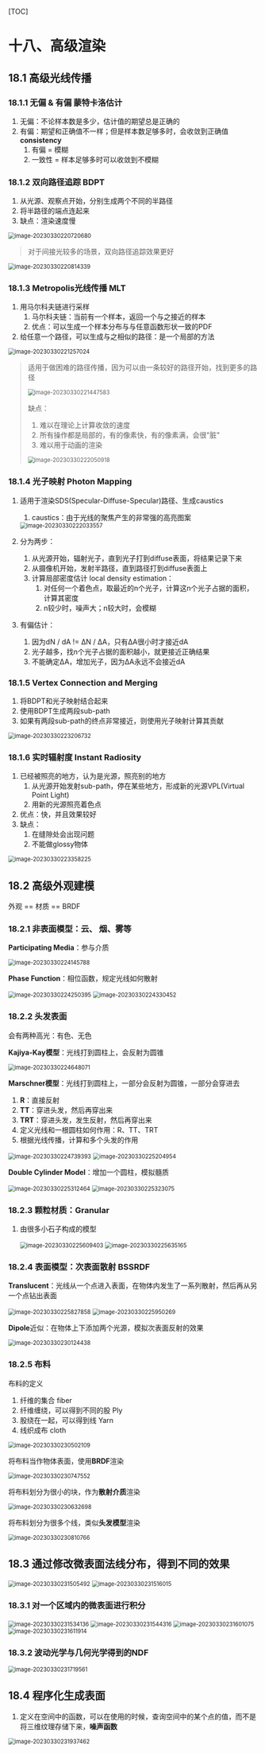 [TOC]

# 十八、高级渲染

## 18.1	高级光线传播

### 18.1.1	无偏 & 有偏 蒙特卡洛估计

1. 无偏：不论样本数是多少，估计值的期望总是正确的
2. 有偏：期望和正确值不一样；但是样本数足够多时，会收敛到正确值**consistency**
   1. 有偏 = 模糊
   2. 一致性 = 样本足够多时可以收敛到不模糊

### 18.1.2	双向路径追踪 BDPT

1. 从光源、观察点开始，分别生成两个不同的半路径
2. 将半路径的端点连起来
3. 缺点：渲染速度慢

<img src="AssetMarkdown/image-20230330220720680.png" alt="image-20230330220720680" style="zoom:80%;" />

> 对于间接光较多的场景，双向路径追踪效果更好

<img src="AssetMarkdown/image-20230330220814339.png" alt="image-20230330220814339" style="zoom:80%;" />

### 18.1.3	Metropolis光线传播 MLT

1. 用马尔科夫链进行采样
   1. 马尔科夫链：当前有一个样本，返回一个与之接近的样本
   2. 优点：可以生成一个样本分布与与任意函数形状一致的PDF
2. 给任意一个路径，可以生成与之相似的路径：是一个局部的方法

<img src="AssetMarkdown/image-20230330221257024.png" alt="image-20230330221257024" style="zoom:80%;" />

> 适用于做困难的路径传播，因为可以由一条较好的路径开始，找到更多的路径
>
> <img src="AssetMarkdown/image-20230330221447583.png" alt="image-20230330221447583" style="zoom:80%;" />
>
> 缺点：
>
> 1. 难以在理论上计算收敛的速度
> 2. 所有操作都是局部的，有的像素快，有的像素满，会很"脏"
> 3. 难以用于动画的渲染
>
> <img src="AssetMarkdown/image-20230330222050918.png" alt="image-20230330222050918" style="zoom:80%;" />

### 18.1.4	光子映射 Photon Mapping

1. 适用于渲染SDS(Specular-Diffuse-Specular)路径、生成caustics

   1. caustics：由于光线的聚焦产生的非常强的高亮图案

   <img src="AssetMarkdown/image-20230330222033557.png" alt="image-20230330222033557" style="zoom:80%;" />

2. 分为两步：

   1. 从光源开始，辐射光子，直到光子打到diffuse表面，将结果记录下来
   2. 从摄像机开始，发射半路径，直到路径打到diffuse表面上
   3. 计算局部密度估计 local density estimation：
      1. 对任何一个着色点，取最近的n个光子，计算这n个光子占据的面积，计算其密度
      2. n较少时，噪声大；n较大时，会模糊

3. 有偏估计：

   1. 因为dN / dA != ΔN / ΔA，只有ΔA很小时才接近dA
   2. 光子越多，找n个光子占据的面积越小，就更接近正确结果
   3. 不能确定ΔA，增加光子，因为ΔA永远不会接近dA

### 18.1.5	Vertex Connection and Merging

1. 将BDPT和光子映射结合起来
2. 使用BDPT生成两段sub-path
3. 如果有两段sub-path的终点非常接近，则使用光子映射计算其贡献

<img src="AssetMarkdown/image-20230330223206732.png" alt="image-20230330223206732" style="zoom: 80%;" />

### 18.1.6	实时辐射度 Instant Radiosity

1. 已经被照亮的地方，认为是光源，照亮别的地方
   1. 从光源开始发射sub-path，停在某些地方，形成新的光源VPL(Virtual Point Light)
   2. 用新的光源照亮着色点
2. 优点：快，并且效果较好
3. 缺点：
   1. 在缝隙处会出现问题
   2. 不能做glossy物体

<img src="AssetMarkdown/image-20230330223358225.png" alt="image-20230330223358225" style="zoom:80%;" />

## 18.2	高级外观建模

外观 == 材质 == BRDF

### 18.2.1	非表面模型：云、 烟、雾等

**Participating Media**：参与介质

<img src="AssetMarkdown/image-20230330224145788.png" alt="image-20230330224145788" style="zoom:80%;" />

**Phase Function**：相位函数，规定光线如何散射

<img src="AssetMarkdown/image-20230330224250395.png" alt="image-20230330224250395" style="zoom:80%;" />

<img src="AssetMarkdown/image-20230330224330452.png" alt="image-20230330224330452" style="zoom:80%;" />

### 18.2.2	头发表面

会有两种高光：有色、无色

**Kajiya-Kay模型**：光线打到圆柱上，会反射为圆锥

<img src="AssetMarkdown/image-20230330224648071.png" alt="image-20230330224648071" style="zoom:80%;" />

**Marschner模型**：光线打到圆柱上，一部分会反射为圆锥，一部分会穿进去

1. **R**：直接反射
2. **TT**：穿进头发，然后再穿出来
3. **TRT**：穿进头发，发生反射，然后再穿出来
4. 定义光线和一根圆柱如何作用：R、TT、TRT
5. 根据光线传播，计算和多个头发的作用

<img src="AssetMarkdown/image-20230330224739393.png" alt="image-20230330224739393" style="zoom:80%;" />

<img src="AssetMarkdown/image-20230330225204954.png" alt="image-20230330225204954" style="zoom:80%;" />

**Double Cylinder Model**：增加一个圆柱，模拟髓质

<img src="AssetMarkdown/image-20230330225312464.png" alt="image-20230330225312464" style="zoom:80%;" />

<img src="AssetMarkdown/image-20230330225323075.png" alt="image-20230330225323075" style="zoom:80%;" />

### 18.2.3	颗粒材质：Granular

1. 由很多小石子构成的模型

   <img src="AssetMarkdown/image-20230330225609403.png" alt="image-20230330225609403" style="zoom:80%;" />

   <img src="AssetMarkdown/image-20230330225635165.png" alt="image-20230330225635165" style="zoom:80%;" />

### 18.2.4	表面模型：次表面散射 BSSRDF

**Translucent**：光线从一个点进入表面，在物体内发生了一系列散射，然后再从另一个点钻出表面

<img src="AssetMarkdown/image-20230330225827858.png" alt="image-20230330225827858" style="zoom:80%;" />

<img src="AssetMarkdown/image-20230330225950269.png" alt="image-20230330225950269" style="zoom:80%;" />

**Dipole**近似：在物体上下添加两个光源，模拟次表面反射的效果

<img src="AssetMarkdown/image-20230330230124438.png" alt="image-20230330230124438" style="zoom:80%;" />

### 18.2.5	布料

布料的定义

1. 纤维的集合 fiber
2. 纤维缠绕，可以得到不同的股 Ply
3. 股绕在一起，可以得到线 Yarn
4. 线织成布 cloth

<img src="AssetMarkdown/image-20230330230502109.png" alt="image-20230330230502109" style="zoom:80%;" />

将布料当作物体表面，使用**BRDF**渲染

<img src="AssetMarkdown/image-20230330230747552.png" alt="image-20230330230747552" style="zoom:80%;" />

将布料划分为很小的块，作为**散射介质**渲染

<img src="AssetMarkdown/image-20230330230632698.png" alt="image-20230330230632698" style="zoom:80%;" />

将布料划分为很多个线，类似**头发模型**渲染

<img src="AssetMarkdown/image-20230330230810766.png" alt="image-20230330230810766" style="zoom:80%;" />

## 18.3	通过修改微表面法线分布，得到不同的效果

<img src="AssetMarkdown/image-20230330231505492.png" alt="image-20230330231505492" style="zoom:80%;" />

<img src="AssetMarkdown/image-20230330231516015.png" alt="image-20230330231516015" style="zoom:80%;" />

### 18.3.1	对一个区域内的微表面进行积分

<img src="AssetMarkdown/image-20230330231534136.png" alt="image-20230330231534136" style="zoom:80%;" />

<img src="AssetMarkdown/image-20230330231544316.png" alt="image-20230330231544316" style="zoom:80%;" />

<img src="AssetMarkdown/image-20230330231601075.png" alt="image-20230330231601075" style="zoom:80%;" />

<img src="AssetMarkdown/image-20230330231611914.png" alt="image-20230330231611914" style="zoom:80%;" />

### 18.3.2	波动光学与几何光学得到的NDF

<img src="AssetMarkdown/image-20230330231719561.png" alt="image-20230330231719561" style="zoom:80%;" />

## 18.4	程序化生成表面

1. 定义在空间中的函数，可以在使用的时候，查询空间中的某个点的值，而不是将三维纹理存储下来，**噪声函数**

<img src="AssetMarkdown/image-20230330231937462.png" alt="image-20230330231937462" style="zoom:80%;" />